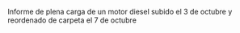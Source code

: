 Informe de plena carga de un motor diesel subido el 3 de octubre y reordenado de carpeta el 7 de octubre
